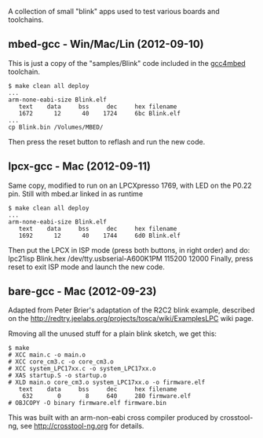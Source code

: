 A collection of small "blink" apps used to test various boards and toolchains.

mbed-gcc - Win/Mac/Lin (2012-09-10)
-----------------------------------

This is just a copy of the "samples/Blink" code included in the
[gcc4mbed](https://github.com/adamgreen/gcc4mbed) toolchain.
  
    $ make clean all deploy
    ...
    arm-none-eabi-size Blink.elf
       text    data     bss     dec     hex filename
       1672      12      40    1724     6bc Blink.elf
    ...
    cp Blink.bin /Volumes/MBED/
    
Then press the reset button to reflash and run the new code.

lpcx-gcc - Mac (2012-09-11)
---------------------------

Same copy, modified to run on an LPCXpresso 1769, with LED on the P0.22 pin.
Still with mbed.ar linked in as runtime

    $ make clean all deploy
    ...
    arm-none-eabi-size Blink.elf
       text    data     bss     dec     hex filename
       1692      12      40    1744     6d0 Blink.elf

Then put the LPCX in ISP mode (press both buttons, in right order) and do:
    lpc21isp Blink.hex /dev/tty.usbserial-A600K1PM 115200 12000
Finally, press reset to exit ISP mode and launch the new code.

bare-gcc - Mac (2012-09-23)
---------------------------

Adapted from Peter Brier's adaptation of the R2C2 blink example, described
on the http://redtry.jeelabs.org/projects/tosca/wiki/ExamplesLPC wiki page.

Rmoving all the unused stuff for a plain blink sketch, we get this:

    $ make
    # XCC main.c -o main.o
    # XCC core_cm3.c -o core_cm3.o
    # XCC system_LPC17xx.c -o system_LPC17xx.o
    # XAS startup.S -o startup.o
    # XLD main.o core_cm3.o system_LPC17xx.o -o firmware.elf
       text    data     bss     dec     hex filename
        632       0       8     640     280 firmware.elf
    # OBJCOPY -O binary firmware.elf firmware.bin

This was built with an arm-non-eabi cross compiler produced by crosstool-ng,
see http://crosstool-ng.org for details.
